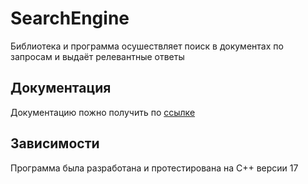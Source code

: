 # SearchEngine
Библиотека и программа осушествляет поиск в документах по запросам и выдаёт релевантные ответы
## Документация
Документацию пожно получить по [ссылке](./docs/ru/index/md)
## Зависимости
Программа была разработана и протестирована на С++ версии 17


